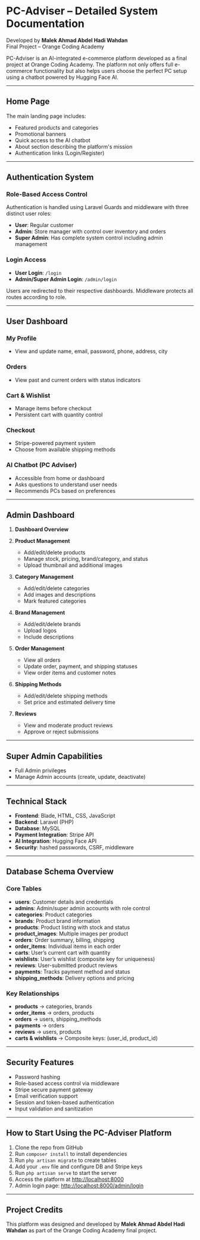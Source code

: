# PC-Adviser – Detailed System Documentation

Developed by **Malek Ahmad Abdel Hadi Wahdan**  
Final Project – Orange Coding Academy

PC-Adviser is an AI-integrated e-commerce platform developed as a final project at Orange Coding Academy. The platform not only offers full e-commerce functionality but also helps users choose the perfect PC setup using a chatbot powered by Hugging Face AI.

---

## Home Page

The main landing page includes:
- Featured products and categories  
- Promotional banners  
- Quick access to the AI chatbot  
- About section describing the platform's mission  
- Authentication links (Login/Register)

---

## Authentication System

### Role-Based Access Control
Authentication is handled using Laravel Guards and middleware with three distinct user roles:
- **User**: Regular customer  
- **Admin**: Store manager with control over inventory and orders  
- **Super Admin**: Has complete system control including admin management  

### Login Access
- **User Login**: `/login`  
- **Admin/Super Admin Login**: `/admin/login`  

Users are redirected to their respective dashboards. Middleware protects all routes according to role.

---

## User Dashboard

### My Profile
- View and update name, email, password, phone, address, city  

### Orders
- View past and current orders with status indicators  

### Cart & Wishlist
- Manage items before checkout  
- Persistent cart with quantity control  

### Checkout
- Stripe-powered payment system  
- Choose from available shipping methods  

### AI Chatbot (PC Adviser)
- Accessible from home or dashboard  
- Asks questions to understand user needs  
- Recommends PCs based on preferences

---

## Admin Dashboard

1. **Dashboard Overview**  
  

2. **Product Management**  
   - Add/edit/delete products  
   - Manage stock, pricing, brand/category, and status  
   - Upload thumbnail and additional images  

3. **Category Management**  
   - Add/edit/delete categories  
   - Add images and descriptions  
   - Mark featured categories  

4. **Brand Management**  
   - Add/edit/delete brands  
   - Upload logos  
   - Include descriptions  

5. **Order Management**  
   - View all orders  
   - Update order, payment, and shipping statuses  
   - View order items and customer notes  

6. **Shipping Methods**  
   - Add/edit/delete shipping methods  
   - Set price and estimated delivery time  

7. **Reviews**  
   - View and moderate product reviews  
   - Approve or reject submissions  

---

## Super Admin Capabilities

- Full Admin privileges  
- Manage Admin accounts (create, update, deactivate)  


---

## Technical Stack

- **Frontend**: Blade, HTML, CSS, JavaScript  
- **Backend**: Laravel (PHP)  
- **Database**: MySQL  
- **Payment Integration**: Stripe API  
- **AI Integration**: Hugging Face API  
- **Security**: hashed passwords, CSRF, middleware  

---

## Database Schema Overview

### Core Tables
- **users**: Customer details and credentials  
- **admins**: Admin/super admin accounts with role control  
- **categories**: Product categories  
- **brands**: Product brand information  
- **products**: Product listing with stock and status  
- **product_images**: Multiple images per product  
- **orders**: Order summary, billing, shipping  
- **order_items**: Individual items in each order  
- **carts**: User’s current cart with quantity  
- **wishlists**: User’s wishlist (composite key for uniqueness)  
- **reviews**: User-submitted product reviews  
- **payments**: Tracks payment method and status  
- **shipping_methods**: Delivery options and pricing  

### Key Relationships
- **products** → categories, brands  
- **order_items** → orders, products  
- **orders** → users, shipping_methods  
- **payments** → orders  
- **reviews** → users, products  
- **carts & wishlists** → Composite keys: (user_id, product_id)

---

## Security Features

- Password hashing  
- Role-based access control via middleware  
- Stripe secure payment gateway  
- Email verification support  
- Session and token-based authentication  
- Input validation and sanitization  

---

## How to Start Using the PC-Adviser Platform

1. Clone the repo from GitHub  
2. Run `composer install` to install dependencies  
3. Run `php artisan migrate` to create tables  
4. Add your `.env` file and configure DB and Stripe keys  
5. Run `php artisan serve` to start the server  
6. Access the platform at [http://localhost:8000](http://localhost:8000)  
7. Admin login page: [http://localhost:8000/admin/login](http://localhost:8000/admin/login)

---

## Project Credits

This platform was designed and developed by **Malek Ahmad Abdel Hadi Wahdan** as part of the Orange Coding Academy final project.
